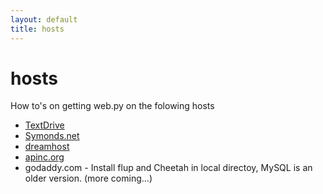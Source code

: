 ```yaml
---
layout: default
title: hosts
---
```


# hosts

How to's on getting web.py on the folowing hosts

* [TextDrive](/TextDrive)
* [Symonds.net](/Symonds.net)
* [dreamhost](/dreamhost)
* [apinc.org](http://apinc.org/)
* godaddy.com - Install flup and Cheetah in local directoy, MySQL is an older version. (more coming...)